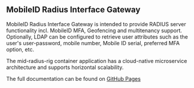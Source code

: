 ## MobileID Radius Interface Gateway
MobileID Radius Interface Gateway is intended to provide RADIUS server functionality incl. MobileID MFA, Geofencing and multitenancy support. Optionally, LDAP can be configured to retrieve user attributes such as the user's user-password, mobile number, Mobile ID serial, preferred MFA option, etc.

The mid-radius-rig container application has a cloud-native microservice architecture and supports horizontal scalability.

The full documentation can be found on [GitHub Pages](https://mobileid-strong-authentication.github.io/mid-radius-rig/)
